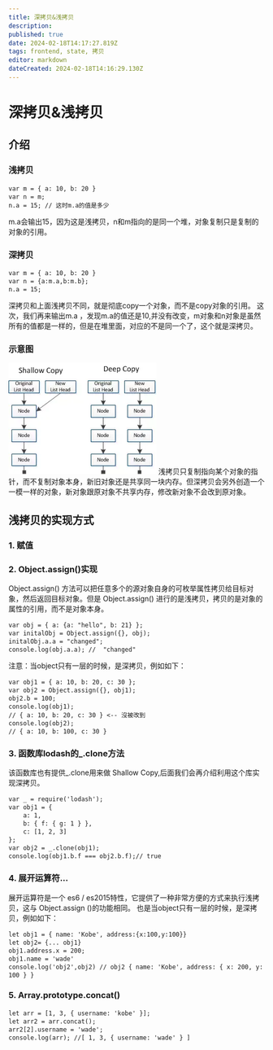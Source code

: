 ```yaml
---
title: 深拷贝&浅拷贝
description: 
published: true
date: 2024-02-18T14:17:27.819Z
tags: frontend, state, 拷贝
editor: markdown
dateCreated: 2024-02-18T14:16:29.130Z
---
```


# 深拷贝&浅拷贝
## 介绍
### 浅拷贝
```
var m = { a: 10, b: 20 }
var n = m; 
n.a = 15; // 这时m.a的值是多少
```
m.a会输出15，因为这是浅拷贝，n和m指向的是同一个堆，对象复制只是复制的对象的引用。
### 深拷贝
```
var m = { a: 10, b: 20 } 
var n = {a:m.a,b:m.b}; 
n.a = 15;
```
深拷贝和上面浅拷贝不同，就是彻底copy一个对象，而不是copy对象的引用。
这次，我们再来输出m.a ，发现m.a的值还是10,并没有改变，m对象和n对象是虽然所有的值都是一样的，但是在堆里面，对应的不是同一个了，这个就是深拷贝。
### 示意图
![bvco56q.webp](/public/bvco56q.webp)
浅拷贝只复制指向某个对象的指针，而不复制对象本身，新旧对象还是共享同一块内存。但深拷贝会另外创造一个一模一样的对象，新对象跟原对象不共享内存，修改新对象不会改到原对象。

## 浅拷贝的实现方式
### 1. 赋值
### 2. Object.assign()实现

Object.assign() 方法可以把任意多个的源对象自身的可枚举属性拷贝给目标对象，然后返回目标对象。但是 Object.assign() 进行的是浅拷贝，拷贝的是对象的属性的引用，而不是对象本身。
```
var obj = { a: {a: "hello", b: 21} };
var initalObj = Object.assign({}, obj);
initalObj.a.a = "changed";
console.log(obj.a.a); //  "changed"
```
注意：当object只有一层的时候，是深拷贝，例如如下：
```
var obj1 = { a: 10, b: 20, c: 30 };
var obj2 = Object.assign({}, obj1);
obj2.b = 100;
console.log(obj1);
// { a: 10, b: 20, c: 30 } <-- 沒被改到
console.log(obj2);
// { a: 10, b: 100, c: 30 }
```
### 3. 函数库lodash的_.clone方法
该函数库也有提供_.clone用来做 Shallow Copy,后面我们会再介绍利用这个库实现深拷贝。

```
var _ = require('lodash');
var obj1 = {
    a: 1,
    b: { f: { g: 1 } },
    c: [1, 2, 3]
};
var obj2 = _.clone(obj1);
console.log(obj1.b.f === obj2.b.f);// true

```
### 4. 展开运算符...
展开运算符是一个 es6 / es2015特性，它提供了一种非常方便的方式来执行浅拷贝，这与 Object.assign ()的功能相同。
也是当object只有一层的时候，是深拷贝，例如如下：
```
let obj1 = { name: 'Kobe', address:{x:100,y:100}}
let obj2= {... obj1}
obj1.address.x = 200;
obj1.name = 'wade'
console.log('obj2',obj2) // obj2 { name: 'Kobe', address: { x: 200, y: 100 } }
```
### 5. Array.prototype.concat()
```
let arr = [1, 3, { username: 'kobe' }];
let arr2 = arr.concat();    
arr2[2].username = 'wade';
console.log(arr); //[ 1, 3, { username: 'wade' } ]
```



